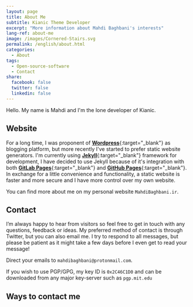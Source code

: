 ```yaml
---
layout: page
title: About Me
subtitle: Kianic Theme Developer
excerpt: "More information about Mahdi Baghbani's interests"
lang-ref: about-me
image: /images/Cornered-Stairs.svg
permalink: /english/about.html
categories:
  - About
tags:
  - Open-source-software
  - Contact
share:
  facebook: false
  twitter: false
  linkedin: false
---
```


Hello. My name is Mahdi and I'm the lone developer of Kianic.

## Website
For a long time, I was proponent of
[**<i class="fab fa-wordpress-simple kianic-icon-wordpress" aria-hidden="true"></i> Wordpress**](https://wordpress.org "Wordpress"){:target="_blank"}
as blogging platform, but more recently I've started to prefer static website generators.
I'm currently using [**<i class="kiasimcons kiasimcons-jekyll kiasimcons-color-jekyll"></i> Jekyll**](https://jekyllrb.com "Jekyll's website"){:target="_blank"} framework for development,
I have decided to use Jekyll because of it's integration with both
[**<i class="fab fa-gitlab kianic-icon-gitlab" aria-hidden="true"></i> GitLab Pages**](https://gitlab.com/pages "GitLab Pages"){:target="_blank"}
and
[**<i class="fab fa-github kianic-icon-github" aria-hidden="true"></i> GitHub Pages**](https://pages.github.com "GitHub Pages"){:target="_blank"}.
In exchange for a little convenience and functionality, a static website is faster and more secure and I have more
control over my own website.

You can find more about me on my personal website
<a href="https://MahdiBaghbani.ir" target="_blank"><i class="fa fa-globe-europe kianic-icon-globe" aria-hidden="true"></i></a>
`MahdiBaghbani.ir`.

## Contact
I’m always happy to hear from visitors so feel free to get in touch with any questions, feedback or ideas. My preferred
method of contact is through Twitter, but you can also email me. I try to respond to all messages, but please be patient
as it might take a few days before I even get to read your message!

Direct your emails to <a href="mailto:{{ site.email }}" target="_blank"><i class="far fa-envelope kianic-icon-envelope" aria-hidden="true"></i></a> `mahdibaghbani@protonmail.com`.

If you wish to use PGP/GPG, my key ID is <i class="fa fa-key kianic-icon-key" aria-hidden="true"></i> `0x2C46C1D0` and can be downloaded
from any major key-server such as `pgp.mit.edu`

## Ways to contact me

<a class= "kianic-icon" href="https://twitter.com/{{ site.twitter }}" target="_blank"><i class="fab fa-2x fa-twitter kianic-icon-twitter" aria-hidden="true"></i></a>
<a class= "kianic-icon" href="https://telegram.me/{{ site.telegram }}" target="_blank"><i class="fab fa-2x fa-telegram kianic-icon-telegram" aria-hidden="true"></i></a>
<a class= "kianic-icon" href="https://keybase.io/{{ site.keybase }}" target="_blank"><i class="fab fa-2x fa-keybase kianic-icon-twitter" aria-hidden="true"></i></a>
<a class= "kianic-icon" href="mailto:{{ site.email }}" target="_blank"><i class="far fa-2x fa-envelope kianic-icon-envelope" aria-hidden="true"></i></a>